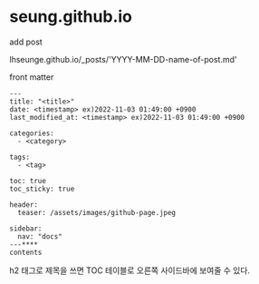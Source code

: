 # seung.github.io

add post

lhseunge.github.io/_posts/'YYYY-MM-DD-name-of-post.md'

front matter
```
---
title: "<title>"
date: <timestamp> ex)2022-11-03 01:49:00 +0900
last_modified_at: <timestamp> ex)2022-11-03 01:49:00 +0900

categories:
  - <category>

tags: 
  - <tag>

toc: true
toc_sticky: true

header: 
  teaser: /assets/images/github-page.jpeg

sidebar:
  nav: "docs"
---****
contents
```

h2 태그로 제목을 쓰면
TOC 테이블로 오른쪽 사이드바에 보여줄 수 있다.
